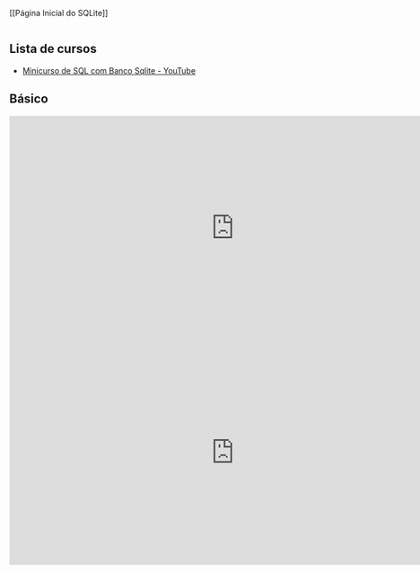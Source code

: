 [[Página Inicial do SQLite]]

```table-of-contents
```

## Lista de cursos

- [Minicurso de SQL com Banco Sqlite - YouTube](https://www.youtube.com/playlist?list=PLTYLKz3zyxKonrLifrisb02uIjIIVvGnZ)

## Básico

<iframe width="800" height="400" src="https://www.youtube.com/embed/HQKwgk6XkIA" title="SQLite Tutorial For Beginners - Make A Database In No Time" frameborder="0" allow="accelerometer; autoplay; clipboard-write; encrypted-media; gyroscope; picture-in-picture; web-share" allowfullscreen></iframe>
<iframe width="800" height="400" src="https://www.youtube.com/embed/xOODmm-NdUc" title="SQLite (O Banco de Dados de Bolso) // Dicionário do Programador" frameborder="0" allow="accelerometer; autoplay; clipboard-write; encrypted-media; gyroscope; picture-in-picture; web-share" allowfullscreen></iframe>
